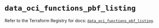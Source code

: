 # `data_oci_functions_pbf_listing`

Refer to the Terraform Registry for docs: [`data_oci_functions_pbf_listing`](https://registry.terraform.io/providers/oracle/oci/6.18.0/docs/data-sources/functions_pbf_listing).
